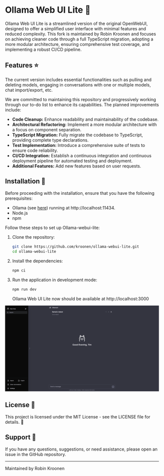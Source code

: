 # Ollama Web UI Lite 🦙

Ollama Web UI Lite is a streamlined version of the original OpenWebUI, designed to offer a simplified user interface with minimal features and reduced complexity. This fork is maintained by Robin Kroonen and focuses on achieving cleaner code through a full TypeScript migration, adopting a more modular architecture, ensuring comprehensive test coverage, and implementing a robust CI/CD pipeline.

## Features ⭐

The current version includes essential functionalities such as pulling and deleting models, engaging in conversations with one or multiple models, chat import/export, etc.

We are committed to maintaining this repository and progressively working through our to-do list to enhance its capabilities. The planned improvements include:

- **Code Cleanup:** Enhance readability and maintainability of the codebase.
- **Architectural Refactoring:** Implement a more modular architecture with a focus on component separation.
- **TypeScript Migration:** Fully migrate the codebase to TypeScript, providing complete type declarations.
- **Test Implementation:** Introduce a comprehensive suite of tests to ensure code reliability.
- **CI/CD Integration:** Establish a continuous integration and continuous deployment pipeline for automated testing and deployment.
- **Additional Features:** Add new features based on user requests.

## Installation 🚀

Before proceeding with the installation, ensure that you have the following prerequisites:

- Ollama (see [here](https://ollama.ai/)) running at http://localhost:11434. 
- Node.js
- npm

Follow these steps to set up Ollama-webui-lite:

1. Clone the repository:

   ```bash
   git clone https://github.com/kroonen/ollama-webui-lite.git
   cd ollama-webui-lite
   ```

2. Install the dependencies:

   ```bash
   npm ci
   ```

3. Run the application in development mode:

   ```bash
   npm run dev
   ```

   Ollama Web UI Lite now should be available at http://localhost:3000

![Preview](preview.png)

## License 📜

This project is licensed under the MIT License - see the LICENSE file for details. 📄

## Support 💬

If you have any questions, suggestions, or need assistance, please open an issue in the GitHub repository.

---

Maintained by Robin Kroonen
